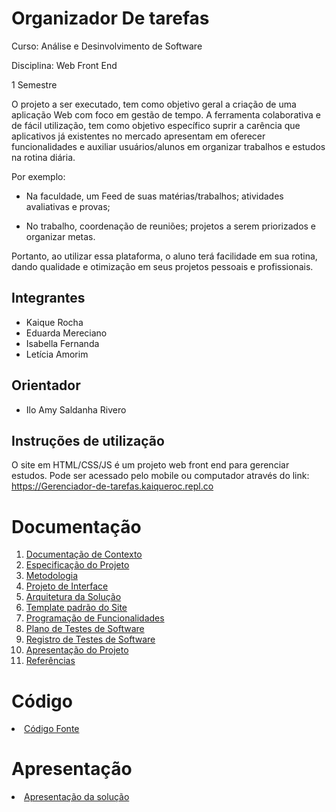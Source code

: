 # Organizador De tarefas

Curso: Análise e Desinvolvimento de Software

Disciplina: Web Front End 

1 Semestre

O projeto a ser executado, tem como objetivo geral a criação de uma aplicação Web
com foco em gestão de tempo.
A ferramenta colaborativa e de fácil utilização, tem como objetivo específico suprir a
carência que aplicativos já existentes no mercado apresentam em oferecer
funcionalidades e auxiliar usuários/alunos em organizar trabalhos e estudos na
rotina diária.

Por exemplo:
* Na faculdade, um Feed de suas matérias/trabalhos; atividades avaliativas e
provas;

* No trabalho, coordenação de reuniões; projetos a serem priorizados e
organizar metas.

Portanto, ao utilizar essa plataforma, o aluno terá facilidade em sua rotina, dando
qualidade e otimização em seus projetos pessoais e profissionais. 

## Integrantes

* Kaique Rocha 
* Eduarda Mereciano
* Isabella Fernanda 
* Letícia Amorim

## Orientador

* Ilo Amy Saldanha Rivero

## Instruções de utilização

O site em HTML/CSS/JS é um projeto web front end para gerenciar estudos. Pode ser acessado pelo mobile ou computador através do link: https://Gerenciador-de-tarefas.kaiqueroc.repl.co

# Documentação

<ol>
<li><a href="docs/01-Documentação de Contexto.md"> Documentação de Contexto</a></li>
<li><a href="docs/02-Especificação do Projeto.md"> Especificação do Projeto</a></li>
<li><a href="docs/03-Metodologia.md"> Metodologia</a></li>
<li><a href="docs/04-Projeto de Interface.md"> Projeto de Interface</a></li>
<li><a href="docs/05-Arquitetura da Solução.md"> Arquitetura da Solução</a></li>
<li><a href="docs/06-Template padrão do Site.md"> Template padrão do Site</a></li>
<li><a href="docs/07-Programação de Funcionalidades.md"> Programação de Funcionalidades</a></li>
<li><a href="docs/08-Plano de Testes de Software.md"> Plano de Testes de Software</a></li>
<li><a href="docs/09-Registro de Testes de Software.md"> Registro de Testes de Software</a></li>
<li><a href="docs/10-Apresentação do Projeto.md"> Apresentação do Projeto</a></li>
<li><a href="docs/11-Referências.md"> Referências</a></li>
</ol>

# Código

<li><a href="src/README.md"> Código Fonte</a></li>

# Apresentação

<li><a href="presentation/README.md"> Apresentação da solução</a></li>
